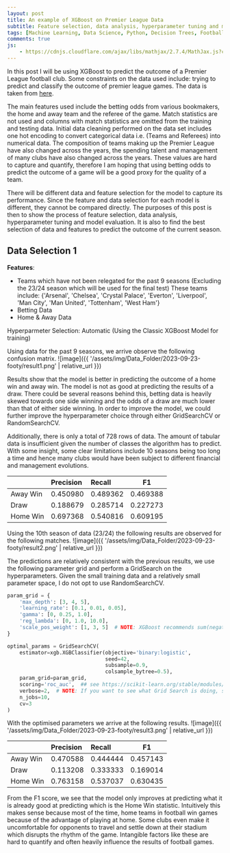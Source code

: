```yaml
---
layout: post
title: An example of XGBoost on Premier League Data
subtitle: Feature selection, data analysis, hyperparameter tuning and model evaluation
tags: [Machine Learning, Data Science, Python, Decision Trees, Football, Premier League]
comments: true
js:
    - https://cdnjs.cloudflare.com/ajax/libs/mathjax/2.7.4/MathJax.js?config=TeX-MML-AM_CHTML
---
```


In this post I will be using XGBoost to predict the outcome of a Premier League football club. Some constraints on the data
used include: trying to predict and classify the outcome of premier league games. The data is taken from 
[here](https://www.football-data.co.uk/).

The main features used include the betting odds from various bookmakers, the home and away team and the referee of the game.
Match statistics are not used and columns with match statistics are omitted from the training and testing data. Initial 
data cleaning performed on the data set includes one hot encoding to convert categorical data i.e. (Teams and Referees) 
into numerical data. The composition of teams making up the Premier League have also changed across the years, the spending
talent and management of many clubs have also changed across the years. These values are hard to capture and quantify, 
therefore I am hoping that using betting odds to predict the outcome of a game will be a good proxy for the quality of
a team. 

There will be different data and feature selection for the model to capture its performance. Since the feature and data
selection for each model is different, they cannot be compared directly. The purposes of this post is then to show the 
process of feature selection, data analysis, hyperparameter tuning and model evaluation. It is also to find the best 
selection of data and features to predict the outcome of the current season. 

Data Selection 1
--------------------------
__Features__:  
- Teams which have not been relegated for the past 9 seasons (Excluding the 23/24 season which will be used for
the final test) These teams include: {'Arsenal', 'Chelsea', 'Crystal Palace', 'Everton', 'Liverpool', 'Man City', 'Man United', 
'Tottenham', 'West Ham'}  
- Betting Data   
- Home & Away Data

Hyperparmeter Selection: Automatic (Using the Classic XGBoost Model for training) 

Using data for the past 9 seasons, we arrive observe the following confusion matrix.
![image]({{ '/assets/img/Data_Folder/2023-09-23-footy/result1.png' | relative_url }})

Results show that the model is better in predicting the outcome of a home win and away win. The model is not as good at
predicting the results of a draw. There could be several reasons behind this, betting data is heavily skewed towards one 
side winning and the odds of a draw are much lower than that of either side winning. In order to improve the model, we 
could further improve the hyperparameter choice through either GridSearchCV or RandomSearchCV.

Additionally, there is only a total of 728 rows of data. The amount of tabular data is insufficient given the number of 
classes the algorithm has to predict. With some insight, some clear limitations include 10 seasons being too long a time
and hence many clubs would have been subject to different financial and management evolutions. 

|          | Precision | Recall   | F1       |
|:---------|:----------|:---------|----------|
| Away Win | 0.450980  | 0.489362 | 0.469388 |
| Draw     | 0.188679  | 0.285714 | 0.227273 |
| Home Win | 0.697368  | 0.540816 | 0.609195 |

Using the 10th season of data (23/24) the following results are observed for the following matches.
![image]({{ '/assets/img/Data_Folder/2023-09-23-footy/result2.png' | relative_url }})

The predictions are relatively consistent with the previous results, we use the following parameter grid and perform a 
GridSearch on the hyperparameters. Given the small training data and a relatively small parameter space, I do not opt to use
RandomSearchCV. 

```python
param_grid = {
    'max_depth': [3, 4, 5],
    'learning_rate': [0.1, 0.01, 0.05],
    'gamma': [0, 0.25, 1.0],
    'reg_lambda': [0, 1.0, 10.0],
    'scale_pos_weight': [1, 3, 5]  # NOTE: XGBoost recommends sum(negative instances) / sum(positive instances)
}

optimal_params = GridSearchCV(
    estimator=xgb.XGBClassifier(objective='binary:logistic',
                                seed=42,
                                subsample=0.9,
                                colsample_bytree=0.5),
    param_grid=param_grid,
    scoring='roc_auc',  ## see https://scikit-learn.org/stable/modules/model_evaluation.html#scoring-parameter
    verbose=2,  # NOTE: If you want to see what Grid Search is doing, set verbose=2
    n_jobs=10,
    cv=3
)
```

With the optimised parameters we arrive at the following results. 
![image]({{ '/assets/img/Data_Folder/2023-09-23-footy/result3.png' | relative_url }})

|          | Precision | Recall   | F1       |
|:---------|:----------|:---------|----------|
| Away Win | 0.470588  | 0.444444 | 0.457143 |
| Draw     | 0.113208  | 0.333333 | 0.169014 |
| Home Win | 0.763158  | 0.537037 | 0.630435 |

From the F1 score, we see that the model only improves at predicting what it is already good at predicting which is the 
Home Win statistic. Intuitively this makes sense because most of the time, home teams in football win games because of 
the advantage of playing at home. Some clubs even make it uncomfortable for opponents to travel and settle down at their 
stadium which disrupts the rhythm of the game. Intangible factors like these are hard to quantify and often heavily influence
the results of football games. 





